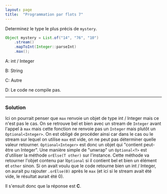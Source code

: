 ```yaml
---
layout: page
title:  "Programmation par flots 7"
---
```


Determinez le type le plus précis de `mystery`.

```java
Object mystery = List.of("14", "76", "10")
    .stream()
    .mapToInt(Integer::parseInt)
    .max();
```

A: int / Integer

B: String

C: Autre

D: Le code ne compile pas.

***


### Solution

Ici on pourrait penser que `max` renvoie un objet de type int / Integer mais ce n'est pas le cas. On se retrouve bel et bien avec un stream de `Integer` avant l'appel à `max` mais cette fonction ne renvoie pas un `Integer` mais plutôt un `Optional<Integer>`. On est obligé de procéder ainsi car dans le cas ou le stream sur lequel on utilise `max` est vide, on ne peut pas déterminer quelle valeur retourner. `Optional<Integer>` est donc un objet qui "contient peut-être un Integer". Une manière simple de "unwrap" un `Optional<T>` est d'utiliser la méthode `orElse(T other)` sur l'instance. Cette méthode va retourner l'objet contenu par l`Optional` si il contient bel et bien un élément et `other` sinon. Si on avait voulu que le code retourne bien un int / Integer, on aurait pu rajouter `.orElse(0)` après le `max` (et ici si le stream avait été vide, le résultat aurait été 0).


Il s'ensuit donc que la réponse est **C**.